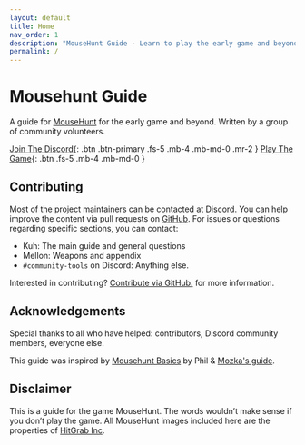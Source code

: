 ```yaml
---
layout: default
title: Home
nav_order: 1
description: "MouseHunt Guide - Learn to play the early game and beyond"
permalink: /
---
```


# Mousehunt Guide

A guide for [MouseHunt](https://mousehuntgame.com) for the early game and beyond. Written by a group of community volunteers.


[Join The Discord](https://discord.gg/mousehunt){: .btn .btn-primary .fs-5 .mb-4 .mb-md-0 .mr-2 } [Play The Game](https://www.mousehuntgame.com){: .btn .fs-5 .mb-4 .mb-md-0 }

## Contributing

Most of the project maintainers can be contacted at [Discord](https://discord.gg/mousehunt).
You can help improve the content via pull requests on [GitHub](https://github.com/MHCommunity/mhbasics).
For issues or questions regarding specific sections, you can contact:

- Kuh: The main guide and general questions
- Mellon: Weapons and appendix
- `#community-tools` on Discord: Anything else.

Interested in contributing? [Contribute via GitHub.](https://github.com/MHCommunity/mhbasics/blob/main/CONTRIBUTING.md) for more information.

## Acknowledgements

Special thanks to all who have helped: contributors, Discord community members, everyone else.

This guide was inspired by [Mousehunt Basics](https://mousehuntbasics.wordpress.com/) by Phil & [Mozka's guide](https://adefinitivemhguide.wordpress.com/).

## Disclaimer

This is a guide for the game MouseHunt. The words wouldn’t make sense if you don’t play the game.
All MouseHunt images included here are the properties  of [HitGrab Inc](https://hitgrab.com/).
